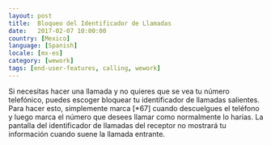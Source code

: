 ```yaml
---
layout: post
title:  Bloqueo del Identificador de Llamadas
date:   2017-02-07 10:00:00
country: [Mexico]
language: [Spanish]
locale: [mx-es]
category: [wework]
tags: [end-user-features, calling, wework]
---
```


Si necesitas hacer una llamada y no quieres que se vea tu número telefónico, puedes escoger bloquear tu identificador de llamadas salientes. Para hacer esto, simplemente marca [*67] cuando descuelgues el teléfono y luego marca el número que desees llamar como normalmente lo harías. La pantalla del identificador de llamadas del receptor no mostrará tu información cuando suene la llamada entrante.
